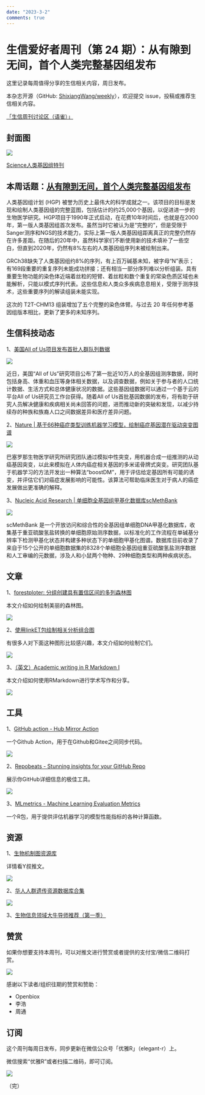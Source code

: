 ```yaml
---
date: "2023-3-2"
comments: true
---
```


# 生信爱好者周刊（第 24 期）：从有隙到无间，首个人类完整基因组发布

这里记录每周值得分享的生信相关内容，周日发布。

本杂志开源（GitHub: [ShixiangWang/weekly](https://github.com/ShixiangWang/weekly)），欢迎提交 issue，投稿或推荐生信相关内容。

[「生信周刊讨论区（语雀）」](https://www.yuque.com/shixiangwang/bioinfo)

## 封面图


![](https://files.mdnice.com/user/4331/e4b981d0-31f5-460a-aec2-0c1de5e35922.png)

[Science人类基因组特刊](https://www.science.org/toc/science/current)


## 本周话题：[从有隙到无间，首个人类完整基因组发布](https://mp.weixin.qq.com/s/SXYwb0rdySa_459valluGw)


人类基因组计划 (HGP) 被誉为历史上最伟大的科学成就之一。该项目的目标是发现和绘制人类基因组的完整蓝图，包括估计的约25,000个基因，以促进进一步的生物医学研究。HGP项目于1990年正式启动，在花费10年时间后，也就是在2000年，第一版人类基因组首次发布。虽然当时它被认为是“完整的”，但是受限于Sanger测序和NGS的技术能力，实际上第一版人类基因组距离真正的完整仍然存在许多差距。在随后的20年中，虽然科学家们不断使用新的技术填补了一些空白，但直到2020年，仍然有8%左右的人类基因组序列未被绘制出来。

GRCh38缺失了人类基因组约8%的序列，有上百万碱基未知，被字母“N”表示；有169段重要的重复序列未能成功拼接；还有相当一部分序列难以分析组装。具有重要生物功能的染色体近端着丝粒的短臂、着丝粒和数个重复的常染色质区域也未能解析，只能以模式序列代表。这些信息和人类众多疾病息息相关，受限于测序技术，这些重要序列的解读组装未能实现。

这次的 T2T-CHM13 组装增加了五个完整的染色体臂。与过去 20 年任何参考基因组版本相比，更新了更多的未知序列。


## 生信科技动态

1、[美国All of Us项目发布首批人群队列数据](https://mp.weixin.qq.com/s/C0nzR4OOc9TKEXAQZK9A4Q)


![](https://files.mdnice.com/user/4331/83434926-0b11-4e96-912d-f8694ebdc253.png)


近日，美国“All of Us”研究项目公布了第一批近10万人的全基因组测序数据，同时包括身高、体重和血压等身体相关数据，以及调查数据，例如关于参与者的人口统计数据、生活方式和总体健康状况的数据。这些基因组数据可以通过一个基于云的平台All of Us研究员工作台获得。随着All of Us首批基因数据的发布，将有助于研究人员解决健康和疾病相关尚未回答的问题，进而推动新的突破和发现，以减少持续存的种族和族裔人口之间数据差异和医疗差异问题。

2、[Nature | 基于66种癌症类型训练机器学习模型，绘制癌症基因潜在驱动突变图谱](https://mp.weixin.qq.com/s/y-icef-Jyr9K_gOzxkf7tw)


![](https://files.mdnice.com/user/4331/81cee88e-835d-4cda-8b34-f33cb58d0e29.png)


巴塞罗那生物医学研究所研究团队通过模拟中性突变，用机器合成一组推测的从动癌基因突变，以此来模拟在人体内癌症相关基因的多米诺骨牌式突变。研究团队基于机器学习的方法开发出一种算法“boostDM”，用于评估给定基因所有可能的诱变，并评估它们对癌症发展影响的可能性。该算法可帮助临床医生对于病人的癌症发展做出更准确的解释。

3、[Nucleic Acid Research | 单细胞全基因组甲基化数据库scMethBank](https://mp.weixin.qq.com/s/1N2CGkg8YTW_ymWXeE-pUQ)


![](https://files.mdnice.com/user/4331/f4f025ff-e146-4e18-8f4f-f84eff3aaed1.png)

scMethBank 是一个开放访问和综合性的全基因组单细胞DNA甲基化数据库，收集基于重亚硫酸氢盐转换的单细胞原始测序数据，以标准化的工作流程在单碱基分辨率下检测甲基化状态并构建多种状态下的单细胞甲基化图谱。数据库目前收录了来自于15个公开的单细胞数据集的8328个单细胞全基因组重亚硫酸氢盐测序数据和人工审编的元数据，涉及人和小鼠两个物种、29种细胞类型和两种疾病状态。


## 文章

1、[forestploter: 分组创建具有置信区间的多列森林图](https://mp.weixin.qq.com/s/1xmOEqWOp9Z-rDFI7C1UrQ)

本文介绍如何绘制美丽的森林图。

![](https://files.mdnice.com/user/4331/2a35d164-e0a5-4721-88b6-d25178b61525.png)

2、[使用linkET包绘制相关分析组合图](https://mp.weixin.qq.com/s/bqEYio4RTbGwtO0n5iu1vw)

有很多人对下面这种图形比较感兴趣，本文介绍如何绘制它们。


![](https://files.mdnice.com/user/4331/ddf3cbc5-6934-4b3c-868f-da127b7949fc.png)

3、[（英文）Academic writing in R Markdown I](https://www.marianamontes.me/post/academic-writing-in-r-markdown-i/)

本文介绍如何使用RMarkdown进行学术写作和分享。


![](https://files.mdnice.com/user/4331/83d1429d-33eb-4e68-bc08-90a0f30b8d99.png)



## 工具

1、[GitHub action - Hub Mirror Action](https://github.com/Yikun/hub-mirror-action)

一个Github Action，用于在Github和Gitee之间同步代码。


![](https://files.mdnice.com/user/4331/91c4dbda-0d96-4c90-80d8-d90b9800e3b5.png)

2、[Repobeats - Stunning insights for
your GitHub Repo](https://repobeats.axiom.co/)

展示你GitHub详细信息的极佳工具。


![](https://files.mdnice.com/user/4331/4fff8857-267c-47ce-ba04-ed56222bf219.png)

3、[MLmetrics - Machine Learning Evaluation Metrics](https://github.com/yanyachen/MLmetrics)

一个R包，用于提供评估机器学习的模型性能指标的各种计算函数。


## 资源

1、[生物机制图资源库](https://mp.weixin.qq.com/s/_yizT7t4VbAAmLcOnirSlw)

详情看Y叔推文。

![](https://files.mdnice.com/user/4331/ff5b18d5-e11e-4163-951c-423d374e0170.png)

2、[华人人群遗传资源数据库合集](https://mp.weixin.qq.com/s/AbftLn8a8GAE38RuFZbtcg)


![](https://files.mdnice.com/user/4331/57b1040a-3547-4f5e-9a2f-e170410054ea.png)


3、[生物信息领域大牛导师推荐（第一季）](https://mp.weixin.qq.com/s/oY6p94lDxCS2cvsszTnnlg)


## 赞赏

如果你想要支持本周刊，可以对推文进行赞赏或者提供的支付宝/微信二维码打赏。

![](https://cdn.nlark.com/yuque/0/2022/png/471931/1648291334186-bd3390be-c83c-4396-aabd-ca39f588c15d.png)

感谢以下读者/组织往期的赞赏和赞助：

- Openbiox
- 李浩
- 周通

## 订阅

这个周刊每周日发布，同步更新在微信公众号「优雅R」（elegant-r）上。

微信搜索“优雅R”或者扫描二维码，即可订阅。

![](https://cdn.nlark.com/yuque/0/2022/png/471931/1648306398708-897e7ad4-6008-40f8-9200-ddee834b09a7.png)

（完）

